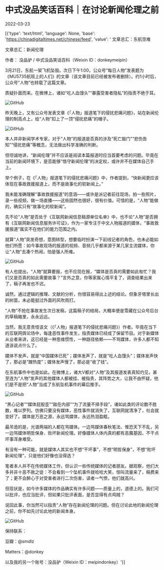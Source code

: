 # 中式没品笑话百科｜在讨论新闻伦理之前

2022-03-23

[{'type': 'text/html', 'language': None, 'base': 'https://chinadigitaltimes.net/chinese/feed', 'value': ' 文章总汇：东航空难 

 文章总汇：新闻伦理

作者： 没品驴 / 中式没品笑话百科（Weixin ID：donkeymeipin）

3月21日，东航一架飞机坠毁。次日下午1:00，公众号“每日人物”发表题为《MU5735航班上的人们》的文章（该文章目前已经被发布者删除）。约1小时后，公众号“人物”也转载了这篇文章。

质疑扑面而来。在微博上，诸如“吃人血馒头”“暴露受害者隐私”的指责不绝于耳。

![GitHub](https://chinadigitaltimes.net/chinese/files/2022/03/post-678580-623afbe660775.)

昨天晚上，又有公众号发表文章《「人物」报道笔下的侵扰悲痛问题》，站在新闻伦理的制高点上，给“人物”扣上了一顶“侵扰悲痛”的帽子。

![GitHub](https://chinadigitaltimes.net/chinese/files/2022/03/post-678580-623afbe66ecbe.png)

本人并非新闻学术专家，对于“人物”的报道是否真的涉及“死亡敲门”“悲伤告知”“侵扰悲痛”等概念，无法做出科学准确的判断。

但坦诚地讲，“新闻伦理”并不应该是阅读本篇报道时应当首要考虑的问题。毕竟在当前的新闻环境下，是否能够“恪守新闻伦理”的决定权，或许并不在媒体自己手上。

举个例子，在《「人物」报道笔下的侵扰悲痛问题》中，作者提到，“快新闻更应该体现在事故救援报道上，而不是故事化的软新闻上。”

我未能准确理解“事故救援报道”的意涵——或许是派记者前往现场，拍一些照片，录一些视频，做一场直播——这些固然也很好，很有价值。可惜的是，“人物”能做的，确实只有“故事化的软新闻”。

先不论“人物”是否处于《互联网新闻信息稿源单位名单》中，也不论“人物”是否拥有《互联网新闻信息服务许可证》，作为一家专注于中文人物报道的媒体，“事故救援报道”属实不在他们的能力范围之内。

就算“人物”突发奇想，意图转型，想要临时扮演一下前线记者的角色，也未必能如他们所愿：如今事故现场的报道的视频、音频几乎都来源于某几家主流媒体，你让“人物”去凑个热闹，怕是强人所难。

![GitHub](https://chinadigitaltimes.net/chinese/files/2022/03/post-678580-623afbe679fa0.)

有人也提出，“人物”就算要报，也不应现在报，“媒体是否真的需要如此匆忙？我们又是否真的如此需要故事？”言外之意，你等家属心情平复了，调查结果出来了，稿子再发也不迟。

诚然，通过逻辑的推理、文献的分析，你很容易得出上述的结论。但象牙塔里长出的树苗，未必能挺过外面的风吹雨打。

“人物”不抢在事故发生次日发稿，这篇稿子的结局，大概率便是雪藏在公众号后台的草稿箱里，永永远远。

当然，我无意责怪该文（《「人物」报道笔下的侵扰悲痛问题》）作者。毕竟在当下的互联网舆论场中，每逢恶性事件发生，指责媒体已经成了保留节目。对于新媒体从业者来讲，这已经是一种思维惯性，一种路径依赖——不骂媒体，许多人都不知道该说点什么了。

媒体不发声，就是“中国媒体已死”；媒体发声了，就是“吃人血馒头”；媒体发声快了，那必是“蹭热度”；媒体发声慢了，那必是“收了钱”。

在东航事件中也是如此。在微博上，诸大V都对“人物”及其报道发表真知灼见，甚至连为“人物”发声的其他媒体人都被挂、被指责，其阵势之大，让我不由怀疑，他们是不是把“人物”当成了东航坠机事件的幕后推手。

![GitHub](https://chinadigitaltimes.net/chinese/files/2022/03/post-678580-623afbe68b028.)

“黑心记者”“媒体屁股歪”“敌在内部”“为了流量不择手段”，诸如此类的评论数不胜数，难以罗列。仿佛只要没有媒体，恶性事件就消失了，互联网就清净了，社会就变好了。媒体是万恶之源，永远骂媒体，永远热泪盈眶。

最吊诡的是，光谱两端的人都在骂媒体。一边骂媒体春秋笔法、惟恐天下不乱，另一边骂媒体明哲保身、败坏新闻伦理。好像媒体人体内真的都有恶魔基因，不干点坏事浑身难受。

有没有一种可能，就是媒体人其实也不想“干坏事”，不想“明哲保身”，不想“败坏新闻伦理”，只是他们好像也没得选？

笔者本人并不在传统媒体工作，但认识一些传统媒体的记者朋友。据观察，他们大多并非十恶不赦之徒：不会看到一个坠机事件就哈哈大笑，惊叫流量来了，稿费来了；更不会醉心于对受害者进行二次伤害，读者一气愤，他们就高兴。

但现状是，如今许多媒体的作品确实有许多问题——质量上的，道德上的。我们可以批评，也应当批评，但如果只批评表面，是否显得有点鸡贼？

说回此事，你当然可以指责“人物”存在新闻伦理的问题。但在讨论此地的新闻伦理之前，你不如先讨论此地的新闻本身。

![GitHub](https://chinadigitaltimes.net/chinese/files/2022/03/post-678580-623afbe694a4a.)

保持联系：

豆瓣：@smdlz

Matters：@donkey

以及我的另一个账号：没品驴（Weixin ID：meipindonkey）'}]